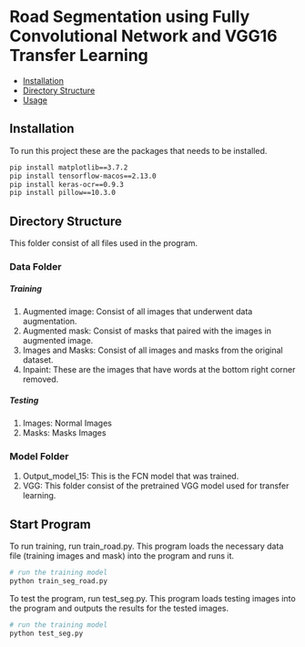 # Road Segmentation using Fully Convolutional Network and VGG16 Transfer Learning
- [Installation](#installation)
- [Directory Structure](#directory)
- [Usage](#usage)

## Installation

To run this project these are the packages that needs to be installed. 

```bash
pip install matplotlib==3.7.2
pip install tensorflow-macos==2.13.0
pip install keras-ocr==0.9.3
pip install pillow==10.3.0
```

## Directory Structure
This folder consist of all files used in the program.

### Data Folder

##### Training 
1. Augmented image: Consist of all images that underwent data augmentation.
2. Augmented mask: Consist of masks that paired with the images in augmented image.
3. Images and Masks: Consist of all images and masks from the original dataset.
4. Inpaint: These are the images that have words at the bottom right corner removed.

##### Testing
1. Images: Normal Images
2. Masks: Masks Images

### Model Folder
1. Output_model_15: This is the FCN model that was trained.
2. VGG: This folder consist of the pretrained VGG model used for transfer learning.

## Start Program
To run training, run train_road.py. This program loads the necessary data file (training images and mask) into the program and runs it. 

```bash
# run the training model
python train_seg_road.py
```

To test the program, run test_seg.py. This program loads testing images into the program and outputs the results for the tested images. 

```bash
# run the training model
python test_seg.py
```